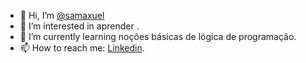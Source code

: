 - 👋 Hi, I’m [@samaxuel](https://www.instagram.com/samaxuel/)
- 👀 I’m interested in  aprender .
- 🌱 I’m currently learning  noções básicas de lógica de programação.
- 📫 How to reach me: [Linkedin](https://www.linkedin.com/in/samuel-de-castro-055654127/).

<!---
samaxuel/samaxuel is a ✨ special ✨ repository because its `README.md` (this file) appears on your GitHub profile.
You can click the Preview link to take a look at your changes.
--->
